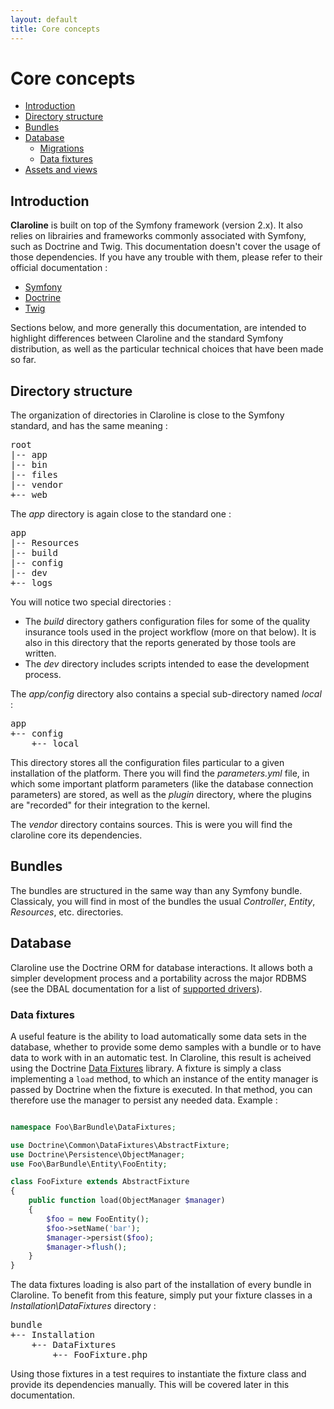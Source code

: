 ```yaml
---
layout: default
title: Core concepts
---
```


# Core concepts

- [Introduction](#introduction)
- [Directory structure](#directory-structure)
- [Bundles](#bundles)
- [Database](#database)
  - [Migrations](#migrations)
  - [Data fixtures](#data-fixtures)
- [Assets and views](#assets-and-views)

## Introduction

**Claroline** is built on top of the Symfony framework (version 2.x). It also
relies on librairies and frameworks commonly associated with Symfony, such as
Doctrine and Twig. This documentation doesn't cover the usage of those
dependencies. If you have any trouble with them, please refer to their official
documentation :

- [Symfony][2]
- [Doctrine][3]
- [Twig][4]

Sections below, and more generally this documentation, are intended to
highlight differences between Claroline and the standard Symfony distribution,
as well as the particular technical choices that have been made so far.

## Directory structure


The organization of directories in Claroline is close to the Symfony standard,
and has the same meaning :

<pre>
root
|-- app
|-- bin
|-- files
|-- vendor
+-- web
</pre>


The *app* directory is again close to the standard one :

<pre>
app
|-- Resources
|-- build
|-- config
|-- dev
+-- logs
</pre>


You will notice two special directories :

- The *build* directory gathers configuration files for some of the quality
  insurance tools used in the project workflow (more on that below). It is also
  in this directory that the reports generated by those tools are written.
- The *dev* directory includes scripts intended to ease the development
  process.

The *app/config* directory also contains a special sub-directory named
*local* :

<pre>
app
+-- config
    +-- local
</pre>

This directory stores all the configuration files particular to a given
installation of the platform. There you will find the *parameters.yml* file, in
which some important platform parameters (like the database connection
parameters) are stored, as well as the *plugin* directory, where the plugins
are "recorded" for their integration to the kernel.

The *vendor* directory contains sources. This is were you will find the
claroline core its dependencies.

## Bundles


The bundles are structured in the same way than any Symfony bundle. Classicaly,
you will find in most of the bundles the usual *Controller*, *Entity*,
*Resources*, etc. directories.

## Database


Claroline use the Doctrine ORM for database interactions. It allows both a
simpler development process and a portability across the major RDBMS (see the
DBAL documentation for a list of [supported drivers][5]).

### Data fixtures

A useful feature is the ability to load automatically some data sets in
the database, whether to provide some demo samples with a bundle or to have
data to work with in an automatic test. In Claroline, this result is acheived
using the Doctrine [Data Fixtures][8] library. A fixture is simply a class
implementing a `load` method, to which an instance of the entity manager is
passed by Doctrine when the fixture is executed. In that method, you can
therefore use the manager to persist any needed data. Example :

```php

namespace Foo\BarBundle\DataFixtures;

use Doctrine\Common\DataFixtures\AbstractFixture;
use Doctrine\Persistence\ObjectManager;
use Foo\BarBundle\Entity\FooEntity;

class FooFixture extends AbstractFixture
{
    public function load(ObjectManager $manager)
    {
        $foo = new FooEntity();
        $foo->setName('bar');
        $manager->persist($foo);
        $manager->flush();
    }
}

```

The data fixtures loading is also part of the installation of every bundle in
Claroline. To benefit from this feature, simply put your fixture classes in
a *Installation\DataFixtures* directory :

<pre>
bundle
+-- Installation
    +-- DataFixtures
        +-- FooFixture.php
</pre>

Using those fixtures in a test requires to instantiate the fixture class and
provide its dependencies manually. This will be covered later in this
documentation.

[2]:  http://symfony.com/doc/current/index.html
[3]:  http://docs.doctrine-project.org/projects/doctrine-orm/en/latest/index.html
[4]:  http://twig.sensiolabs.org/documentation
[5]:  http://docs.doctrine-project.org/projects/doctrine-dbal/en/latest/reference/configuration.html#driver
[6]:  http://docs.doctrine-project.org/en/2.0.x/reference/tools.html#database-schema-generation
[7]:  http://docs.doctrine-project.org/projects/doctrine-migrations/en/latest/toc.html
[8]:  https://github.com/doctrine/data-fixtures

